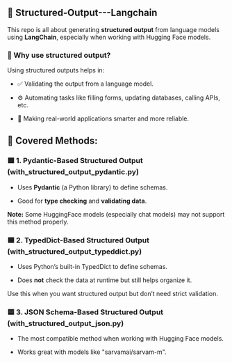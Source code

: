 📁 Structured-Output---Langchain
-------------------------------------------

This repo is all about generating **structured output** from language models using **LangChain**, especially when working with Hugging Face models.

### 🎯 Why use structured output?

Using structured outputs helps in:

*   ✅ Validating the output from a language model.
    
*   ⚙️ Automating tasks like filling forms, updating databases, calling APIs, etc.
    
*   🤖 Making real-world applications smarter and more reliable.
    

🧪 Covered Methods:
-------------------

### 🟩 1. **Pydantic-Based Structured Output** (with\_structured\_output\_pydantic.py)

*   Uses **Pydantic** (a Python library) to define schemas.
    
*   Good for **type checking** and **validating data**.
    

**Note:** Some HuggingFace models (especially chat models) may not support this method properly.

### 🟦 2. **TypedDict-Based Structured Output** (with\_structured\_output\_typeddict.py)

*   Uses Python’s built-in TypedDict to define schemas.
    
*   Does **not** check the data at runtime but still helps organize it.
    
    

Use this when you want structured output but don’t need strict validation.

### 🟨 3. **JSON Schema-Based Structured Output** (with\_structured\_output\_json.py)

*   The most compatible method when working with Hugging Face models.
        
*   Works great with models like "sarvamai/sarvam-m".
    

